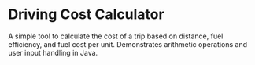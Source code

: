 # Driving Cost Calculator
  A simple tool to calculate the cost of a trip based on distance, fuel efficiency, and fuel cost per unit. Demonstrates arithmetic operations and user input handling in Java.
